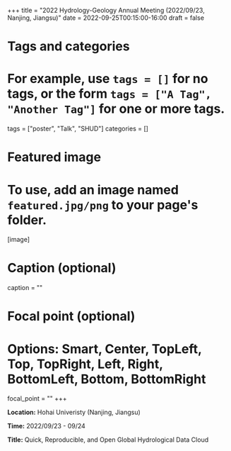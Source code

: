 +++
title = "2022 Hydrology-Geology Annual Meeting (2022/09/23, Nanjing, Jiangsu)"
date = 2022-09-25T00:15:00-16:00
draft = false

# Tags and categories
# For example, use `tags = []` for no tags, or the form `tags = ["A Tag", "Another Tag"]` for one or more tags.
tags = ["poster", "Talk", "SHUD"]
categories = []

# Featured image
# To use, add an image named `featured.jpg/png` to your page's folder.
[image]
  # Caption (optional)
  caption = ""

  # Focal point (optional)
  # Options: Smart, Center, TopLeft, Top, TopRight, Left, Right, BottomLeft, Bottom, BottomRight
  focal_point = ""
+++


**Location:** Hohai Univeristy (Nanjing, Jiangsu)

**Time:** 2022/09/23 - 09/24

**Title:**  Quick, Reproducible, and Open Global Hydrological Data Cloud

